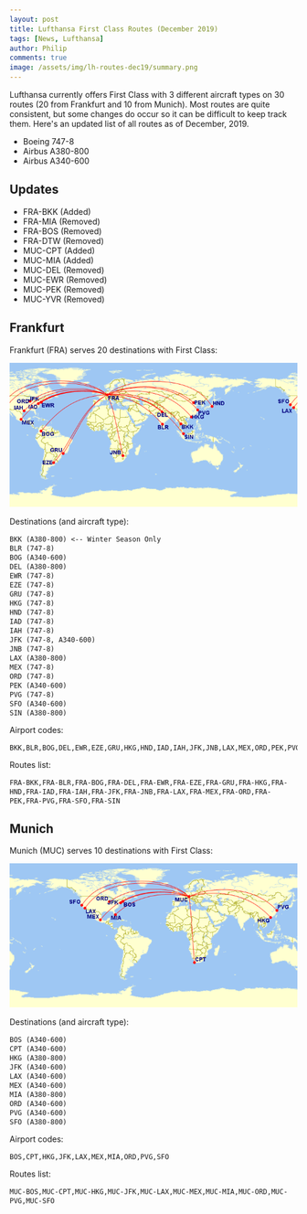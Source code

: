 ```yaml
---
layout: post
title: Lufthansa First Class Routes (December 2019)
tags: [News, Lufthansa]
author: Philip
comments: true
image: /assets/img/lh-routes-dec19/summary.png
---
```


Lufthansa currently offers First Class with 3 different aircraft types on 30 routes (20 from Frankfurt and 10 from Munich). Most routes are quite consistent, but some changes do occur so it can be difficult to keep track them. Here's an updated list of all routes as of December, 2019.

- Boeing 747-8
- Airbus A380-800
- Airbus A340-600

## Updates
- FRA-BKK (Added)
- FRA-MIA (Removed)
- FRA-BOS (Removed)
- FRA-DTW (Removed)
- MUC-CPT (Added)
- MUC-MIA (Added)
- MUC-DEL (Removed)
- MUC-EWR (Removed)
- MUC-PEK (Removed)
- MUC-YVR (Removed)

## Frankfurt
Frankfurt (FRA) serves 20 destinations with First Class:

<img src="/assets/img/lh-routes-dec19/frankfurt.png" />

Destinations (and aircraft type):
```
BKK (A380-800) <-- Winter Season Only
BLR (747-8)
BOG (A340-600)
DEL (A380-800)
EWR (747-8)
EZE (747-8)
GRU (747-8)
HKG (747-8)
HND (747-8)
IAD (747-8)
IAH (747-8)
JFK (747-8, A340-600)
JNB (747-8)
LAX (A380-800)
MEX (747-8)
ORD (747-8)
PEK (A340-600)
PVG (747-8)
SFO (A340-600)
SIN (A380-800)
```

Airport codes:
```
BKK,BLR,BOG,DEL,EWR,EZE,GRU,HKG,HND,IAD,IAH,JFK,JNB,LAX,MEX,ORD,PEK,PVG,SFO,SIN
```

Routes list:
```
FRA-BKK,FRA-BLR,FRA-BOG,FRA-DEL,FRA-EWR,FRA-EZE,FRA-GRU,FRA-HKG,FRA-HND,FRA-IAD,FRA-IAH,FRA-JFK,FRA-JNB,FRA-LAX,FRA-MEX,FRA-ORD,FRA-PEK,FRA-PVG,FRA-SFO,FRA-SIN
```

## Munich
Munich (MUC) serves 10 destinations with First Class:

<img src="/assets/img/lh-routes-dec19/munich.png" />

Destinations (and aircraft type):
```
BOS (A340-600)
CPT (A340-600)
HKG (A380-800)
JFK (A340-600)
LAX (A340-600)
MEX (A340-600)
MIA (A380-800)
ORD (A340-600)
PVG (A340-600)
SFO (A380-800)
```

Airport codes:
```
BOS,CPT,HKG,JFK,LAX,MEX,MIA,ORD,PVG,SFO
```

Routes list:
```
MUC-BOS,MUC-CPT,MUC-HKG,MUC-JFK,MUC-LAX,MUC-MEX,MUC-MIA,MUC-ORD,MUC-PVG,MUC-SFO
```